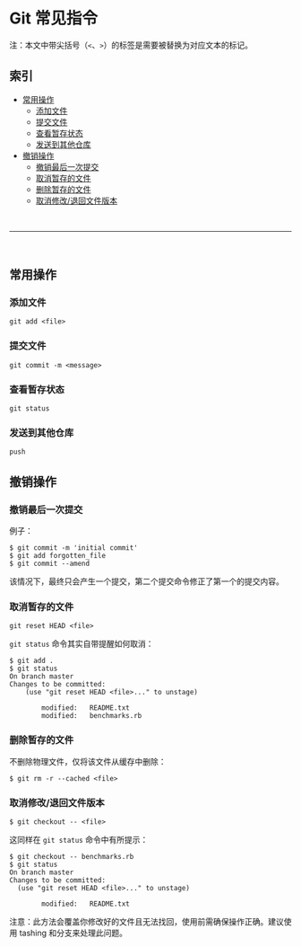 # Git 常见指令 <!-- omit in toc -->

注：本文中带尖括号（`<`、`>`）的标签是需要被替换为对应文本的标记。

## 索引 <!-- omit in toc -->

- [常用操作](#常用操作)
  - [添加文件](#添加文件)
  - [提交文件](#提交文件)
  - [查看暂存状态](#查看暂存状态)
  - [发送到其他仓库](#发送到其他仓库)
- [撤销操作](#撤销操作)
  - [撤销最后一次提交](#撤销最后一次提交)
  - [取消暂存的文件](#取消暂存的文件)
  - [删除暂存的文件](#删除暂存的文件)
  - [取消修改/退回文件版本](#取消修改退回文件版本)

<br>

---

<br>

## 常用操作

### 添加文件

```
git add <file>
```

### 提交文件

```
git commit -m <message>
```

### 查看暂存状态

```
git status
```

### 发送到其他仓库

```
push
```

## 撤销操作

### 撤销最后一次提交

例子：

```
$ git commit -m 'initial commit'
$ git add forgotten_file
$ git commit --amend
```

该情况下，最终只会产生一个提交，第二个提交命令修正了第一个的提交内容。

### 取消暂存的文件

```
git reset HEAD <file>
```

`git status` 命令其实自带提醒如何取消：

```
$ git add .
$ git status
On branch master
Changes to be committed:
    (use "git reset HEAD <file>..." to unstage)
 
        modified:   README.txt
        modified:   benchmarks.rb
```

### 删除暂存的文件

不删除物理文件，仅将该文件从缓存中删除：

```
$ git rm -r --cached <file>
```

### 取消修改/退回文件版本

```
$ git checkout -- <file>
```

这同样在 `git status` 命令中有所提示：

```
$ git checkout -- benchmarks.rb
$ git status
On branch master
Changes to be committed:
  (use "git reset HEAD <file>..." to unstage)

        modified:   README.txt
```

注意：此方法会覆盖你修改好的文件且无法找回，使用前需确保操作正确。建议使用 tashing 和分支来处理此问题。

